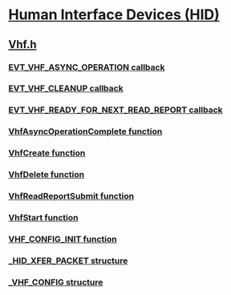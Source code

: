 # [Human Interface Devices (HID)](../_hid/index.md)
## [Vhf.h](index.md)
### [EVT_VHF_ASYNC_OPERATION callback](../vhf/nc-vhf-evt_vhf_async_operation.md)
### [EVT_VHF_CLEANUP callback](../vhf/nc-vhf-evt_vhf_cleanup.md)
### [EVT_VHF_READY_FOR_NEXT_READ_REPORT callback](../vhf/nc-vhf-evt_vhf_ready_for_next_read_report.md)
### [VhfAsyncOperationComplete function](../vhf/nf-vhf-vhfasyncoperationcomplete.md)
### [VhfCreate function](../vhf/nf-vhf-vhfcreate.md)
### [VhfDelete function](../vhf/nf-vhf-vhfdelete.md)
### [VhfReadReportSubmit function](../vhf/nf-vhf-vhfreadreportsubmit.md)
### [VhfStart function](../vhf/nf-vhf-vhfstart.md)
### [VHF_CONFIG_INIT function](../vhf/nf-vhf-vhf_config_init.md)
### [_HID_XFER_PACKET structure](../vhf/ns-vhf-_hid_xfer_packet.md)
### [_VHF_CONFIG structure](../vhf/ns-vhf-_vhf_config.md)
